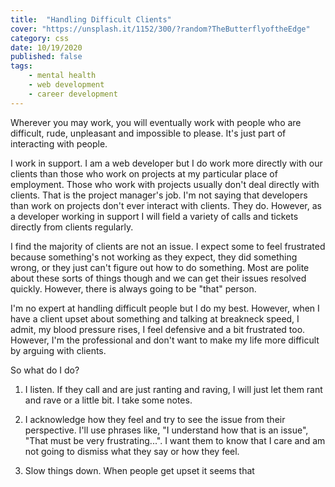 ```yaml
---
title:  "Handling Difficult Clients" 
cover: "https://unsplash.it/1152/300/?random?TheButterflyoftheEdge"
category: css
date: 10/19/2020
published: false
tags:
    - mental health
    - web development
    - career development
---
```


Wherever you may work, you will eventually work with people who are difficult, rude, unpleasant and impossible to please. It's just part of interacting with people. 

I work in support. I am a web developer but I do work more directly with our clients than those who work on projects at my particular place of employment. Those who work with projects usually don't deal directly with clients. That is the project manager's job. I'm not saying that developers than work on projects don't ever interact with clients. They do. However, as a developer working in support I will field a variety of calls and tickets directly from clients regularly.

I find the majority of clients are not an issue. I expect some to feel frustrated because something's not working as they expect, they did something wrong, or they just can't figure out how to do something. Most are polite about these sorts of things though and we can get their issues resolved quickly. However, there is always going to be "that" person. 

I'm no expert at handling difficult people but I do my best. However, when I have a client upset about something and talking at breakneck speed, I admit, my blood pressure rises, I feel defensive and a bit frustrated too. However, I'm the professional and don't want to make my life more difficult by arguing with clients.

So what do I do?

1. I listen. If they call and are just ranting and raving, I will just let them rant and rave or a little bit. I take some notes.

2. I acknowledge how they feel and try to see the issue from their perspective. I'll use phrases like, "I understand how that is an issue", "That must be very frustrating...". I want them to know that I care and am not going to dismiss what they say or how they feel.

3. Slow things down. When people get upset it seems that 